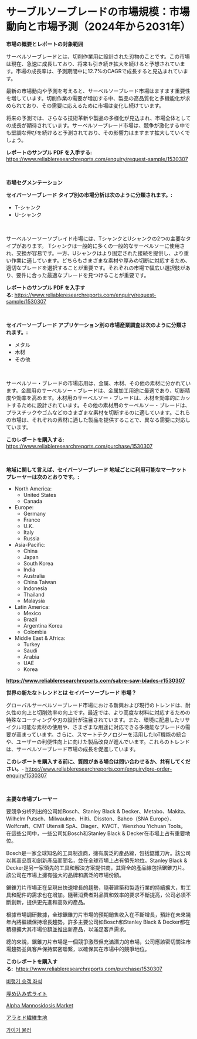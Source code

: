 <p><h1>サーブルソーブレードの市場規模：市場動向と市場予測（2024年から2031年）</h1></p><p><strong>市場の概要とレポートの対象範囲</strong></p>
<p><p>サーベルソーブレードとは、切削作業用に設計された刃物のことです。この市場は現在、急速に成長しており、将来も引き続き拡大を続けると予想されています。市場の成長率は、予測期間中に12.7%のCAGRで成長すると見込まれています。</p><p>最新の市場動向や予測を考えると、サーベルソーブレード市場はますます重要性を増しています。切削作業の需要が増加する中、製品の高品質化と多機能化が求められており、その需要に応えるために市場は変化し続けています。</p><p>将来の予測では、さらなる技術革新や製品の多様化が見込まれ、市場全体としての成長が期待されています。サーベルソーブレード市場は、競争が激化する中でも堅調な伸びを続けると予測されており、その影響力はますます拡大していくでしょう。</p></p>
<p><strong>レポートのサンプル PDF を入手する:</strong> <a href="https://www.reliableresearchreports.com/enquiry/request-sample/1530307">https://www.reliableresearchreports.com/enquiry/request-sample/1530307</a></p>
<p>&nbsp;</p>
<p><strong>市場セグメンテーション</strong></p>
<p><strong>セイバーソーブレード タイプ別の市場分析は次のように分類されます。:</strong></p>
<p><ul><li>T-シャンク</li><li>U-シャンク</li></ul></p>
<p>&nbsp;</p>
<p><p>サーベルソーソーソブレイド市場には、TシャンクとUシャンクの2つの主要なタイプがあります。 Tシャンクは一般的に多くの一般的なサーベルソーに使用され、交換が容易です。一方、Uシャンクはより固定された接続を提供し、より重い作業に適しています。どちらもさまざまな素材や厚みの切断に対応するため、適切なブレードを選択することが重要です。それぞれの市場で幅広い選択肢があり、要件に合った最適なブレードを見つけることが重要です。</p></p>
<p><strong>レポートのサンプル PDF を入手する:</strong>&nbsp;<a href="https://www.reliableresearchreports.com/enquiry/request-sample/1530307">https://www.reliableresearchreports.com/enquiry/request-sample/1530307</a></p>
<p>&nbsp;</p>
<p><strong> セイバーソーブレード アプリケーション別の市場産業調査は次のように分類されます。:</strong></p>
<p><ul><li>メタル</li><li>木材</li><li>その他</li></ul></p>
<p>&nbsp;</p>
<p><p>サーベルソー・ブレードの市場応用は、金属、木材、その他の素材に分かれています。金属用のサーベルソー・ブレードは、金属加工用途に最適であり、切断精度や効率を高めます。木材用のサーベルソー・ブレードは、木材を効率的にカットするために設計されています。その他の素材用のサーベルソー・ブレードは、プラスチックやゴムなどのさまざまな素材を切断するのに適しています。これらの市場は、それぞれの素材に適した製品を提供することで、異なる需要に対応しています。</p></p>
<p><strong>このレポートを購入する:</strong>&nbsp; <a href="https://www.reliableresearchreports.com/purchase/1530307">https://www.reliableresearchreports.com/purchase/1530307</a></p>
<p>&nbsp;</p>
<p><strong>地域に関して言えば、セイバーソーブレード 地域ごとに利用可能なマーケットプレーヤーは次のとおりです。:</strong></p>
<p><ul>
    <li>
        North America:
        <ul>
            <li>United States</li>
            <li>Canada</li>
        </ul>
    </li>
    <li>
        Europe:
        <ul>
            <li>Germany</li>
            <li>France</li>
            <li>U.K.</li>
            <li>Italy</li>
            <li>Russia</li>
        </ul>
    </li>
    <li>
        Asia-Pacific:
        <ul>
            <li>China</li>
            <li>Japan</li>
            <li>South Korea</li>
            <li>India</li>
            <li>Australia</li>
            <li>China Taiwan</li>
            <li>Indonesia</li>
            <li>Thailand</li>
            <li>Malaysia</li>
        </ul>
    </li>
    <li>
        Latin America:
        <ul>
            <li>Mexico</li>
            <li>Brazil</li>
            <li>Argentina Korea</li>
            <li>Colombia</li>
        </ul>
    </li>
    <li>
        Middle East & Africa:
        <ul>
            <li>Turkey</li>
            <li>Saudi</li>
            <li>Arabia</li>
            <li>UAE</li>
            <li>Korea</li>
        </ul>
    </li>
    </ul></p>
<p><strong><a href="https://www.reliableresearchreports.com/sabre-saw-blades-r1530307">https://www.reliableresearchreports.com/sabre-saw-blades-r1530307</a></strong>&nbsp;</p>
<p><strong>世界の新たなトレンドとは セイバーソーブレード 市場？</strong></p>
<p><p>グローバルサーベルソーブレード市場における新興および現行のトレンドは、耐久性の向上と切削効率の向上です。最近では、より高度な材料に対応するための特殊なコーティングや刃の設計が注目されています。また、環境に配慮したリサイクル可能な素材の使用や、さまざまな用途に対応できる多機能なブレードの需要が高まっています。さらに、スマートテクノロジーを活用したIoT機能の統合や、ユーザーの利便性向上に向けた製品改良が進んでいます。これらのトレンドは、サーベルソーブレード市場の成長を促進しています。</p></p>
<p><strong>このレポートを購入する前に、質問がある場合は問い合わせるか、共有してください。</strong>- <a href="https://www.reliableresearchreports.com/enquiry/pre-order-enquiry/1530307">https://www.reliableresearchreports.com/enquiry/pre-order-enquiry/1530307</a></p>
<p>&nbsp;</p>
<p><strong>主要な市場プレーヤー</strong></p>
<p><p>要競争分析列出的公司如Bosch、Stanley Black & Decker、Metabo、Makita、Wilhelm Putsch、Milwaukee、Hilti、Disston、Bahco（SNA Europe）、Wolfcraft、CMT Utensili SpA、Diager、KWCT、Wenzhou Yichuan Tools。在這些公司中，一些公司如Bosch和Stanley Black & Decker在市場上占有重要地位。</p><p>Bosch是一家全球知名的工具制造商，擁有廣泛的產品線，包括鋸錐刀片。該公司以其高品質和創新產品而聞名，並在全球市場上占有領先地位。Stanley Black & Decker是另一家領先的工具和解決方案提供商，其齊全的產品線包括鋸錐刀片。該公司在市場上擁有強大的品牌和廣泛的市場份額。</p><p>鋸錐刀片市場正在呈現出快速增長的趨勢，隨著建築和製造行業的持續擴大，對工具和配件的需求也在增加。隨著消費者對品質和效率的要求不斷提高，公司必須不斷創新，提供更先進和高效的產品。</p><p>根據市場調研數據，全球鋸錐刀片市場的預期銷售收入在不斷增長，預計在未來幾年內將繼續保持增長趨勢。許多主要公司如Bosch和Stanley Black & Decker都在積極擴大其市場份額並推出新產品，以滿足客戶需求。</p><p>總的來說，鋸錐刀片市場是一個競爭激烈但充滿潛力的市場，公司應該密切關注市場趨勢並與客戶保持緊密聯繫，以確保其在市場中的競爭地位。</p></p>
<p><strong>このレポートを購入する:</strong>&nbsp;&nbsp;<a href="https://www.reliableresearchreports.com/purchase/1530307">https://www.reliableresearchreports.com/purchase/1530307</a></p>
<p><p><a href="https://github.com/vsr06p4p49/Market-Research-Report-List-1/blob/main/603973424142.md">비행기 승객 좌석</a></p><p><a href="https://medium.com/@victor.sharp87978/%E5%9F%8B%E8%BE%BC%E5%9E%8B%E7%85%A7%E6%98%8E%E5%99%A8%E5%85%B7%E5%B8%82%E5%A0%B4%E3%81%AE%E8%A6%8F%E6%A8%A1%E3%81%A8%E5%B8%82%E5%A0%B4%E5%8B%95%E5%90%91-%E5%AE%8C%E5%85%A8%E3%81%AA%E7%94%A3%E6%A5%AD%E6%A6%82%E8%A6%81-2024%E5%B9%B4%E3%81%8B%E3%82%892031%E5%B9%B4%E3%81%BE%E3%81%A7-424c0a8d7e96">埋め込み式ライト</a></p><p><a href="https://github.com/angelajermaine/Market-Research-Report-List-2/blob/main/alpha-mannosidosis-market.md">Alpha Mannosidosis Market</a></p><p><a href="https://github.com/vhemk0794148/Market-Research-Report-List-1/blob/main/810458925866.md">アラミド繊維生地</a></p><p><a href="https://medium.com/@treyhettinger2023/%EA%B2%8C%EC%9D%B4%EA%B1%B0-%EB%AE%AC%EB%9F%AC-%EC%8B%9C%EC%9E%A5-%EB%B6%84%EC%84%9D-%EA%B8%80%EB%A1%9C%EB%B2%8C-%EC%82%B0%EC%97%85-%EC%A0%84%EB%A7%9D%EA%B3%BC-%EC%98%88%EC%B8%A1-2024%EB%85%84%EB%B6%80%ED%84%B0-2031%EB%85%84-4f91198aeccb">가이거 뮬러</a></p></p>